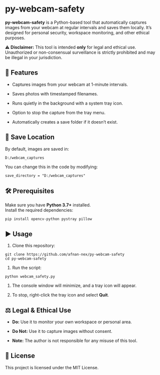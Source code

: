 # **py-webcam-safety**

**py-webcam-safety** is a Python-based tool that automatically captures images from your webcam at regular intervals and saves them locally. It’s designed for personal security, workspace monitoring, and other ethical purposes.

⚠ **Disclaimer:** This tool is intended **only** for legal and ethical use. Unauthorized or non-consensual surveillance is strictly prohibited and may be illegal in your jurisdiction.

## **📖 Features**

*   Captures images from your webcam at 1-minute intervals.  
    
*   Saves photos with timestamped filenames.  
    
*   Runs quietly in the background with a system tray icon.  
    
*   Option to stop the capture from the tray menu.  
    
*   Automatically creates a save folder if it doesn’t exist.  
    

## **📂 Save Location**

By default, images are saved in:
```
D:/webcam_captures
```
You can change this in the code by modifying:
```
save_directory = "D:/webcam_captures"
```
## **🛠 Prerequisites**

Make sure you have **Python 3.7+** installed.  
Install the required dependencies:
```
pip install opencv-python pystray pillow
```
## **▶ Usage**

1.  Clone this repository:  
```
git clone https://github.com/afnan-nex/py-webcam-safety
cd py-webcam-safety
```
1.  Run the script:
```
python webcam_safety.py
```
1.  The console window will minimize, and a tray icon will appear.  
    
2.  To stop, right-click the tray icon and select **Quit**.  
    

## **⚖ Legal & Ethical Use**

*   **Do:** Use it to monitor your own workspace or personal area.  
    
*   **Do Not:** Use it to capture images without consent.  
    
*   **Note:** The author is not responsible for any misuse of this tool.  
    

## **📜 License**

This project is licensed under the MIT License.
